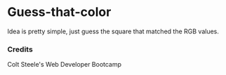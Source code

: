 # Guess-that-color
Idea is pretty simple, just guess the square that matched the RGB values.

### Credits
Colt Steele's Web Developer Bootcamp
